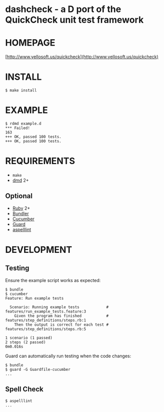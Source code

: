 # dashcheck - a D port of the QuickCheck unit test framework

# HOMEPAGE

[http://www.yellosoft.us/quickcheck](http://www.yellosoft.us/quickcheck)

# INSTALL

    $ make install

# EXAMPLE

	$ rdmd example.d 
	*** Failed!
	163
	+++ OK, passed 100 tests.
	+++ OK, passed 100 tests.

# REQUIREMENTS

* `make`
* [dmd](http://dlang.org/) 2+

## Optional

* [Ruby](https://www.ruby-lang.org/) 2+
* [Bundler](http://bundler.io/)
* [Cucumber](http://cukes.info/)
* [Guard](http://guardgem.org/)
* [aspelllint](https://github.com/mcandre/aspelllint)

# DEVELOPMENT

## Testing

Ensure the example script works as expected:

    $ bundle
    $ cucumber 
    Feature: Run example tests

      Scenario: Running example tests            # features/run_example_tests.feature:3
        Given the program has finished           # features/step_definitions/steps.rb:1
        Then the output is correct for each test # features/step_definitions/steps.rb:5

    1 scenario (1 passed)
    2 steps (2 passed)
    0m0.016s

Guard can automatically run testing when the code changes:

    $ bundle
    $ guard -G Guardfile-cucumber
    ...

## Spell Check

    $ aspelllint
    ...

